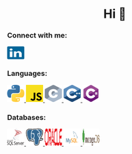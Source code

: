 <h1 align="center">Hi 👋</h1>

<h3 align="left">Connect with me:</h3>
<p align="left">
<a href="https://www.linkedin.com/in/sha-cheng-a3080329/" target="blank"><img align="center" src="/icons/linkedin-icon-2.svg" alt="Linkedin" height="30" width="40" /></a>
</p>

<h3 align="left">Languages:</h3>
<p align="left"> <a href="https://www.python.org" target="_blank"> <img src="/icons/python.svg" alt="Python" width="40" height="40"/> </a> <a href="https://developer.mozilla.org/en-US/docs/Web/JavaScript" target="_blank"> <img src="/icons/javascript.svg" alt="JavaScript" width="40" height="40"/> </a> <a href="https://www.cprogramming.com/" target="_blank"> <img src="/icons/c.svg" alt="C" width="40" height="40"/> </a> <a href="https://www.w3schools.com/cpp/" target="_blank"> <img src="/icons/cpp.svg" alt="C++" width="40" height="40"/> </a> <a href="https://www.w3schools.com/cs/" target="_blank"> <img src="/icons/csharp.svg" alt="C#" width="40" height="40"/> </a> </p>

<h3 align="left">Databases:</h3>
<p align="left"> <a href="https://www.microsoft.com/en-us/sql-server" target="_blank"> <img src="/icons/microsoft-sql-server.svg" alt="SQL Server" width="40" height="40"/> </a> <a href="https://www.postgresql.org" target="_blank"> <img src="/icons/postgresql.svg" alt="PostgreSQL" width="40" height="40"/> </a> <a href="https://www.oracle.com/" target="_blank"> <img src="/icons/oracle.svg" alt="Oracle" width="40" height="40"/> </a> <a href="https://www.mysql.com/" target="_blank"> <img src="/icons/mysql.svg" alt="MySQL" width="40" height="40"/> </a> <a href="https://www.mongodb.com/" target="_blank"> <img src="/icons/mongodb.svg" alt="MongoDB" width="40" height="40"/> </a></p>